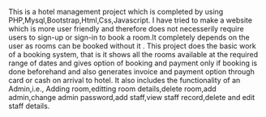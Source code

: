 This is a hotel management project which is completed by using PHP,Mysql,Bootstrap,Html,Css,Javascript.
I have tried to make a website which is more user friendly and therefore does not necesserily require users to sign-up or sign-in to book a room.It completely depends on the user as rooms can be booked without it . 
This project does the basic work of a booking system, that is it shows all the rooms available at the required range of dates and gives option of booking and payment only if booking is done beforehand and also generates invoice and payment option through card or cash on arrival to hotel.
It also includes the functionality of an Admin,i.e., Adding room,editting room details,delete room,add admin,change admin password,add staff,view staff record,delete and edit staff details.
